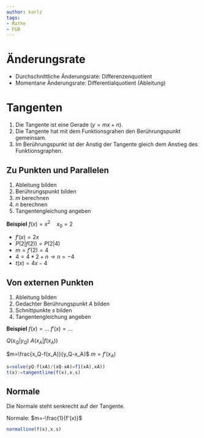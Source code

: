 ```yaml
---
author: karlz
tags:
- Mathe
- FGB
---
```


# Änderungsrate

- Durchschnittliche Änderungsrate: Differenzenquotient
- Momentane Änderungsrate: Differentialquotient (Ableitung)

# Tangenten

1. Die Tangente ist eine Gerade ($y=mx+n$).
1. Die Tangente hat mit dem Funktionsgrahen den Berührungspunkt gemeinsam.
1. Im Berührungspunkt ist der Anstig der Tangente gleich dem Anstieg des Funktionsgraphen.

## Zu Punkten und Parallelen

1. Ableitung bilden
1. Berührungspunkt bilden
1. $m$ berechnen
1. $n$ berechnen
1. Tangentengleichung angeben


**Beispiel**
$f(x)=x^2\quad x_0=2$
- $f'(x)=2x$
- $P(2|f(2))=P(2|4)$
- $m=f'(2)=4$
- $4=4*2+n\to n=-4$
- $t(x)=4x-4$

## Von externen Punkten

1. Ableitung bilden
1. Gedachter Berührungspunkt $A$ bilden
1. Schnittpunkte $s$ bilden
1. Tangentengleichung angeben

**Beispiel**
$f(x)=\dots$
$f'(x)=\dots$

$Q(x_Q|y_Q)$
$A(x_A|f(x_A))$

$m=\frac{x_Q-f(x_A)}{y_Q-x_A}$
$m=f'(x_A)$

~~~js
s=solve(yQ-f(xA)/(xQ-xA)=f1(xA),xA))
t(x):=tangentline(f(x),x,s)
~~~

## Normale

Die Normale steht senkrecht auf der Tangente.

Normale: $m=-\frac{1}{f'(x)}$

~~~js
normalline(f(x),x,s)
~~~

